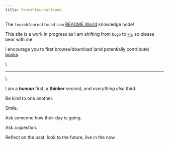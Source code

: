 ```yaml
---
title: Fourohfournotfound
---
```


The `fourohfournotfound.com` [README.World](https://readme.world) knowledge node!

This site is a work in progress as I am shifting from `hugo` to [`kn`](https://gitlab.com/rwx.gg/kn/), so please bear with me.

I encourage you to first browse/download (and potentially contribute) [books](books).

\

---  

\

I am a ***human*** first, a **thinker** second, and *everything else* third.

Be kind to one another.

Smile. 

Ask someone how their day is going.

Ask a question.

Reflect on the past, look to the future, live in the now.